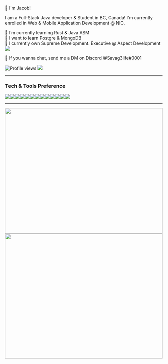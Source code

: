 👋 I'm Jacob!

I am a Full-Stack Java developer & Student in BC, Canada! I'm currently enrolled in Web & Mobile Application Development @ NIC. 
 
 🌱 I’m currently learning Rust & Java ASM</br>
 📘 I want to learn Postgre & MongoDB</br>
 👯 I currently own Supreme Development. Executive @ Aspect Development</br> <img src="http://img.shields.io/discord/694275875583033465">
 
 💬 If you wanna chat, send me a DM on Discord @Savag3life#0001

![Profile views](https://gpvc.arturio.dev/Savag3life)  <img src="https://img.shields.io/github/followers/Savag3life?label=Follow" style=" float:left, margin-right:10px" />

---


### Tech & Tools Preference

<img src="http://img.shields.io/badge/-Java-F89820?style=flat&logo=java&logoColor=white"><img src ="https://img.shields.io/badge/-HTML5-E34F26?style=flat&logo=html5&logoColor=white"><img src ="https://img.shields.io/badge/-CSS3-1572B6?style=flat&logo=css3&logoColor=white"><img src="https://img.shields.io/badge/-Bootstrap-563D7C?style=flat&logo=bootstrap&logoColor=white"><img src="https://img.shields.io/badge/-JavaScript-eed718?style=flat&logo=javascript&logoColor=ffffff"><img src="https://img.shields.io/badge/-React-000000?style=flat&logo=react&logoColor=00c8ff"><img src="https://img.shields.io/badge/-MongoDB-4DB33D?style=flat&logo=mongodb&logoColor=FFFFFF"><img src="https://img.shields.io/badge/-MySQL-F29111?style=flat&logo=mysql&logoColor=FFFFFF"><img src="https://img.shields.io/badge/-Express.js-787878?style=flat"><img src="https://img.shields.io/badge/-Node.js-3C873A?style=flat&logo=Node.js&logoColor=white"><img src="http://img.shields.io/badge/-Git-F1502F?style=flat&logo=git&logoColor=FFFFFF"><img src="http://img.shields.io/badge/-Github-000000?style=flat&logo=github&logoColor=FFFFFF"><img src="http://img.shields.io/badge/-VS%20Code-007ACC?style=flat&logo=visual%20studio%20code&logoColor=white">

---
<img src="https://wakatime.com/share/@9cf87436-f702-49fa-8db3-5210aec8af0a/8214779c-956c-49ba-aeea-44c0f6db31ac.svg" width="100%" height="400">
<img src="https://wakatime.com/share/@9cf87436-f702-49fa-8db3-5210aec8af0a/a8bf3f48-ddaf-4b25-bfab-32ace0fd61aa.svg" width="100%" height="400">
